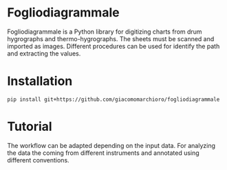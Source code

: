 # Fogliodiagrammale
Fogliodiagrammale is a Python library for digitizing charts from drum hygrographs and thermo-hygrographs. The sheets must be scanned and imported as images. Different procedures can be used for identify the path and extracting the values. 

# Installation 

    pip install git+https://github.com/giacomomarchioro/fogliodiagrammale

# Tutorial
The workflow can be adapted depending on the input data. For analyzing the data the coming from different instruments and annotated using different conventions.



